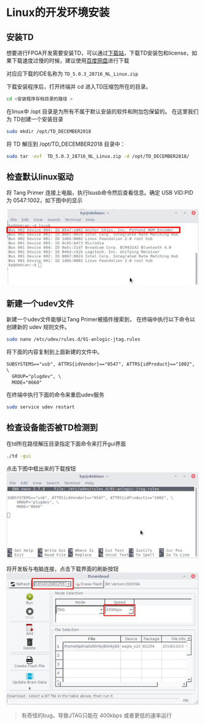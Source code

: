 # Linux的开发环境安装

## 安装TD 

想要进行FPGA开发需要安装TD，可以通过[下载站](https://dl.sipeed.com/shareURL/TANG/Premier/IDE)，下载TD安装包和license，如果下载速度过慢的时候，建议使用[百度网盘](https://eyun.baidu.com/s/3i6FbQzr)进行下载

对应应下载的IDE名称为 `TD_5.0.3_28716_NL_Linux.zip`

下载安装程序后，打开终端并 cd 进入TD压缩包所在的目录。 

```bash
cd <安装程序存档目录的路径 >
```

在linux中 /opt 目录是为所有不属于默认安装的软件和附加包保留的。 在这里我们为 TD创建一个安装目录

```bash
sudo mkdir /opt/TD_DECEMBER2018
```

将 TD 解压到 /opt/TD_DECEMBER2018 目录中：

```bash
sudo tar -xvf  TD_5.0.3_28716_NL_Linux.zip -d /opt/TD_DECEMBER2018/
```   

## 检查默认linux驱动

将 Tang Primer 连接上电脑，执行lsusb命令然后查看信息。确定 USB VID:PID 为 0547:1002，如下图中的显示

![](./assets/USB_VID.jpg)

## 新建一个udev文件

新建一个udev文件能够让Tang Primer被插件搜索到，
在终端中执行以下命令以创建新的 udev 规则文件。

```bash
sudo nano /etc/udev/rules.d/91-anlogic-jtag.rules
```

将下面的内容复制到上面新建的文件中。

```
SUBSYSTEMS=="usb", ATTRS{idVendor}=="0547", ATTRS{idProduct}=="1002", \
  GROUP="plugdev", \
  MODE="0660"

```

在终端中执行下面的命令来重启udev服务

```bash
sudo service udev restart
```

## 检查设备能否被TD检测到

在td所在路径解压目录指定下面命令来打开gui界面

```bash
./td -gui
```

点击下图中框出来的下载按钮
![](./assets/td_linux_gui.jpg)

将开发板与电脑连接，点击下载界面的刷新按钮
![](./assets/refresh.jpg)

> 有奇怪的bug，导致JTAG只能在 400kbps 或者更低的速率运行

